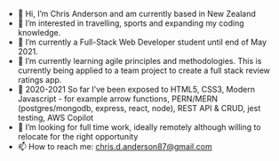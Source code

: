 - 👋 Hi, I’m Chris Anderson and am currently based in New Zealand
- 👀 I’m interested in travelling, sports and expanding my coding knowledge.
- 🌱 I’m currently a Full-Stack Web Developer student until end of May 2021. 
- 🌱 I’m currently learning agile principles and methodologies. This is currently being applied to a team project to create a full stack review ratings app. 
- 🌱 2020-2021 So far I’ve been exposed to HTML5, CSS3, Modern Javascript - for example arrow functions, PERN/MERN (postgres/mongodb, express, react, node), REST API & CRUD, jest testing, AWS Copilot
- 💞️ I’m looking for full time work, ideally remotely although willing to relocate for the right opportunity
- 📫 How to reach me: chris.d.anderson87@gmail.com

<!---
bojeans/bojeans is a ✨ special ✨ repository because its `README.md` (this file) appears on your GitHub profile.
You can click the Preview link to take a look at your changes.
--->
